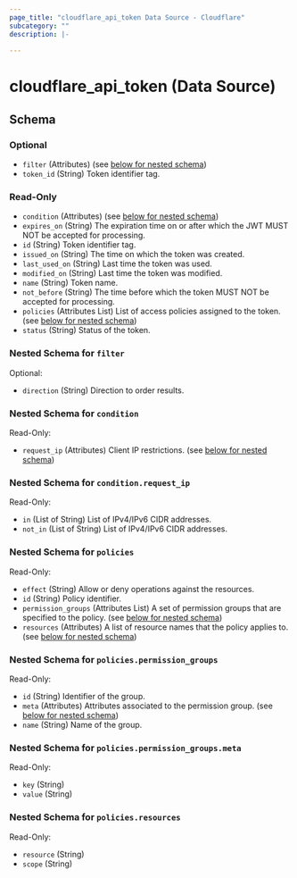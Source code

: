 ```yaml
---
page_title: "cloudflare_api_token Data Source - Cloudflare"
subcategory: ""
description: |-
  
---
```


# cloudflare_api_token (Data Source)




<!-- schema generated by tfplugindocs -->
## Schema

### Optional

- `filter` (Attributes) (see [below for nested schema](#nestedatt--filter))
- `token_id` (String) Token identifier tag.

### Read-Only

- `condition` (Attributes) (see [below for nested schema](#nestedatt--condition))
- `expires_on` (String) The expiration time on or after which the JWT MUST NOT be accepted for processing.
- `id` (String) Token identifier tag.
- `issued_on` (String) The time on which the token was created.
- `last_used_on` (String) Last time the token was used.
- `modified_on` (String) Last time the token was modified.
- `name` (String) Token name.
- `not_before` (String) The time before which the token MUST NOT be accepted for processing.
- `policies` (Attributes List) List of access policies assigned to the token. (see [below for nested schema](#nestedatt--policies))
- `status` (String) Status of the token.

<a id="nestedatt--filter"></a>
### Nested Schema for `filter`

Optional:

- `direction` (String) Direction to order results.


<a id="nestedatt--condition"></a>
### Nested Schema for `condition`

Read-Only:

- `request_ip` (Attributes) Client IP restrictions. (see [below for nested schema](#nestedatt--condition--request_ip))

<a id="nestedatt--condition--request_ip"></a>
### Nested Schema for `condition.request_ip`

Read-Only:

- `in` (List of String) List of IPv4/IPv6 CIDR addresses.
- `not_in` (List of String) List of IPv4/IPv6 CIDR addresses.



<a id="nestedatt--policies"></a>
### Nested Schema for `policies`

Read-Only:

- `effect` (String) Allow or deny operations against the resources.
- `id` (String) Policy identifier.
- `permission_groups` (Attributes List) A set of permission groups that are specified to the policy. (see [below for nested schema](#nestedatt--policies--permission_groups))
- `resources` (Attributes) A list of resource names that the policy applies to. (see [below for nested schema](#nestedatt--policies--resources))

<a id="nestedatt--policies--permission_groups"></a>
### Nested Schema for `policies.permission_groups`

Read-Only:

- `id` (String) Identifier of the group.
- `meta` (Attributes) Attributes associated to the permission group. (see [below for nested schema](#nestedatt--policies--permission_groups--meta))
- `name` (String) Name of the group.

<a id="nestedatt--policies--permission_groups--meta"></a>
### Nested Schema for `policies.permission_groups.meta`

Read-Only:

- `key` (String)
- `value` (String)



<a id="nestedatt--policies--resources"></a>
### Nested Schema for `policies.resources`

Read-Only:

- `resource` (String)
- `scope` (String)


